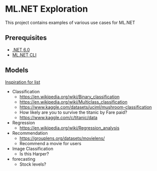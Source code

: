 # ML.NET Exploration

This project contains examples of various use cases for ML.NET

## Prerequisites

- [.NET 6.0](https://dotnet.microsoft.com/en-us/download/dotnet/6.0)
- [ML.NET CLI](https://docs.microsoft.com/en-us/dotnet/machine-learning/how-to-guides/install-ml-net-cli?tabs=windows)

## Models

[Inspiration for list](https://docs.microsoft.com/en-us/dotnet/machine-learning/tutorials/)

- Classification
  - https://en.wikipedia.org/wiki/Binary_classification
  - https://en.wikipedia.org/wiki/Multiclass_classification
  - https://www.kaggle.com/datasets/uciml/mushroom-classification 
  - How likely are you to survive the titanic by Fare paid? 
  - https://www.kaggle.com/c/titanic/data
- Regression
  - https://en.wikipedia.org/wiki/Regression_analysis
- Recommendation
  - https://grouplens.org/datasets/movielens/
  - Recommend a movie for users
- Image Classification
  - Is this Harper?
- forecasting
  - Stock levels?
